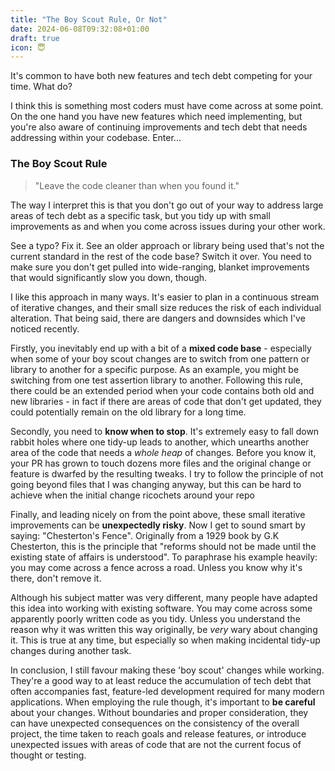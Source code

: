 ```yaml
---
title: "The Boy Scout Rule, Or Not"
date: 2024-06-08T09:32:08+01:00
draft: true
icon: 😇
---
```


It's common to have both new features and tech debt competing for your time. What do?<!--more-->

I think this is something most coders must have come across at some point. On the one hand you have new features which need implementing, but you're also aware of continuing improvements and tech debt that needs addressing within your codebase. Enter...

### The Boy Scout Rule

> "Leave the code cleaner than when you found it."

The way I interpret this is that you don't go out of your way to address large areas of tech debt as a specific task, but you tidy up with small improvements as and when you come across issues during your other work. 

See a typo? Fix it. See an older approach or library being used that's not the current standard in the rest of the code base? Switch it over. You need to make sure you don't get pulled into wide-ranging, blanket improvements that would significantly slow you down, though.

I like this approach in many ways. It's easier to plan in a continuous stream of iterative changes, and their small size reduces the risk of each individual alteration. That being said, there are dangers and downsides which I've noticed recently.

Firstly, you inevitably end up with a bit of a **mixed code base** - especially when some of your boy scout changes are to switch from one pattern or library to another for a specific purpose. As an example, you might be switching from one test assertion library to another. Following this rule, there could be an extended period when your code contains both old and new libraries - in fact if there are areas of code that don't get updated, they could potentially remain on the old library for a long time.

Secondly, you need to **know when to stop**. It's extremely easy to fall down rabbit holes where one tidy-up leads to another, which unearths another area of the code that needs a *whole heap* of changes. Before you know it, your PR has grown to touch dozens more files and the original change or feature is dwarfed by the resulting tweaks. I try to follow the principle of not going beyond files that I was changing anyway, but this can be hard to achieve when the initial change ricochets around your repo

Finally, and leading nicely on from the point above, these small iterative improvements can be **unexpectedly risky**. Now I get to sound smart by saying: "Chesterton's Fence". Originally from a 1929 book by G.K Chesterton, this is the principle that "reforms should not be made until the existing state of affairs is understood". To paraphrase his example heavily: you may come across a fence across a road. Unless you know why it's there, don't remove it.

Although his subject matter was very different, many people have adapted this idea into working with existing software. You may come across some apparently poorly written code as you tidy. Unless you understand the reason why it was written this way originally, be _very_ wary about changing it. This is true at any time, but especially so when making incidental tidy-up changes during another task.

In conclusion, I still favour making these 'boy scout' changes while working. They're a good way to at least reduce the accumulation of tech debt that often accompanies fast, feature-led development required for many modern applications. When employing the rule though, it's important to **be careful** about your changes. Without boundaries and proper consideration, they can have unexpected consequences on the consistency of the overall project, the time taken to reach goals and release features, or introduce unexpected issues with areas of code that are not the current focus of thought or testing.


